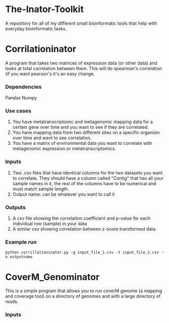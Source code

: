 # The-Inator-Toolkit
A repository for all of my different small bioinformatic tools that help with everyday bioinformatic tasks.

# Corrilationinator
A program that takes two matrices of expression data (or other data) and looks at total correlation between them. This will do spearman's correlation (if you want pearson's it's an easy change.

### Dependencies
Pandas
Numpy

### Use cases
1) You have metatranscriptomic and metagenomic mapping data for a certain gene over time and you want to see if they are correlated.
2) You have mapping data from two different sites on a specific organism over time and want to see correlation.
3) You have a matrix of environmental data you want to correlate with metagenomic expression or metatranscriptomics.

### Inputs
1) Two .csv files that have identical columns for the two datasets you want to correlate. They should have a column called "Contig" that has all your sample names in it, the rest of the columns have to be numerical and must match sample length.
2) Output name: can be whatever you want to call it

### Outputs
1) A csv file showing the correlation coefficient and p-value for each individual row (sample) in your data
2) A similar csv showing correlation between z-score transformed data.

### Example run
`python corrillationinator.py -g input_file_1.csv -t input_file_2.csv -o outputname`


# CoverM_Genominator
This is a simple program that allows you to run coverM genome (a mapping and coverage tool) on a directory of genomes and with a large directory of reads.

### Inputs
